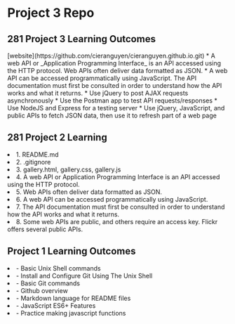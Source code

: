 # Project 3 Repo
<h2> 281 Project 3 Learning Outcomes </h2>
[website](https://github.com/cieranguyen/cieranguyen.github.io.git)
* A web API or _Application Programming Interface_ is an API
accessed using the HTTP protocol. Web APIs often deliver data
formatted as JSON.
* A web API can be accessed programmatically using JavaScript.
The API documentation must first be consulted in order to
understand how the API works and what it returns.
* Use jQuery to post AJAX requests asynchronously
* Use the Postman app to test API requests/responses
* Use NodeJS and Express for a testing server
* Use jQuery, JavaScript, and public APIs to fetch JSON data, then
use it to refresh part of a web page
<h2> 281 Project 2 Learning </h2>
<li> 1. README.md </li>
<li> 2. .gitignore </li>
<li> 3. gallery.html, gallery.css, gallery.js </li>
<li>4. A web API or Application Programming Interface is an API
accessed using the HTTP protocol. </li>
<li>5. Web APIs often deliver data formatted as JSON.</li>
<li>6. A web API can be accessed programmatically using JavaScript.</li>
<li>7. The API documentation must first be consulted in order to
understand how the API works and what it returns.
<li>8. Some web APIs are public, and others require an access key.
Flickr offers several public APIs.
<h2> Project 1 Learning Outcomes </h2>
<li>- Basic Unix Shell commands
<li>- Install and Configure Git Using The Unix Shell
<li>- Basic Git commands
<li>- Github overview
<li>- Markdown language for README files
<li>- JavaScript ES6+ Features
<li>- Practice making javascript functions
